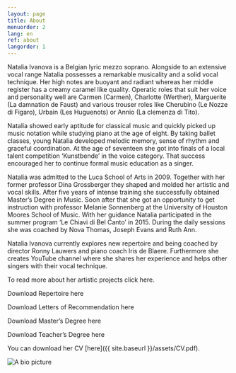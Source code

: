 ```yaml
---
layout: page
title: About
menuorder: 2
lang: en
ref: about
langorder: 1
---
```


Natalia Ivanova is a Belgian lyric mezzo soprano. Alongside to an extensive vocal range Natalia possesses a remarkable musicality and a solid vocal technique. Her high notes are buoyant and radiant whereas her middle register has a creamy caramel like quality. Operatic roles that suit her voice and personality well are Carmen (Carmen), Charlotte (Werther), Marguerite (La damnation de Faust) and various trouser roles like Cherubino (Le Nozze di Figaro), Urbain (Les Huguenots) or Annio (La clemenza di Tito).

Natalia showed early aptitude for classical music and quickly picked up music notation while studying piano at the age of eight. By taking ballet classes, young Natalia developed melodic memory, sense of rhythm and graceful coordination. At the age of seventeen she got into finals of a local talent competition ‘Kunstbende’ in the voice category. That success encouraged her to continue formal music education as a singer.

Natalia was admitted to the Luca School of Arts in 2009. Together with her former professor Dina Grossberger they shaped and molded her artistic and vocal skills. After five years of intense training she successfully obtained Master’s Degree in Music. Soon after that she got an opportunity to get instruction with professor Melanie Sonnenberg at the University of Houston Moores School of Music. With her guidance Natalia participated in the summer program ‘Le Chiavi di Bel Canto’ in 2015. During the daily sessions she was coached by Nova Thomas, Joseph Evans and Ruth Ann.

Natalia Ivanova currently explores new repertoire and being coached by director Ronny Lauwers and piano coach Iris de Blaere. Furthermore she creates YouTube channel where she shares her experience and helps other singers with their vocal technique.

To read more about her artistic projects click here.

Download Repertoire here

Download Letters of Recommendation here

Download Master’s Degree here

Download Teacher’s Degree here

You can download her CV [here]({{ site.baseurl }}/assets/CV.pdf).

![A bio picture](assets/DSC_1348.jpg)
